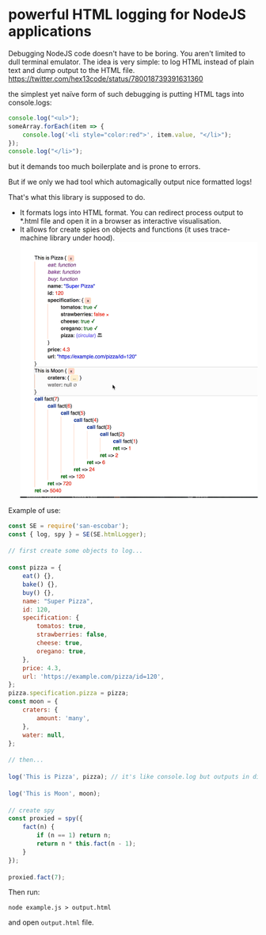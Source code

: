 # powerful HTML logging for NodeJS applications


Debugging NodeJS code doesn't have to be boring. You aren't limited to dull terminal emulator. The idea is very simple: to log HTML instead of plain text and dump output to the HTML file.
https://twitter.com/hex13code/status/780018739391631360

the simplest yet naïve form of such debugging is putting HTML tags into console.logs:

```javascript
console.log("<ul>");
someArray.forEach(item => {
    console.log('<li style="color:red">', item.value, "</li>");
});
console.log("</li>");
```

but it demands too much boilerplate and is prone to errors.

But if we only we had tool which automagically output nice formatted logs!

That's what this library is supposed to do.

- It formats logs into HTML format. You can redirect process output to *.html file and open it in a browser as interactive visualisation.
- It allows for create spies on objects and functions (it uses trace-machine library under hood). ![screenshot](https://raw.githubusercontent.com/hex13/enter-ghost/master/packages/san-escobar/san-escobar.gif)

Example of use:

```javascript
const SE = require('san-escobar');
const { log, spy } = SE(SE.htmlLogger);

// first create some objects to log...

const pizza = {
    eat() {},
    bake() {},
    buy() {},
    name: "Super Pizza",
    id: 120,
    specification: {
        tomatos: true,
        strawberries: false,
        cheese: true,
        oregano: true,
    },
    price: 4.3,
    url: 'https://example.com/pizza/id=120',
};
pizza.specification.pizza = pizza;
const moon = {
    craters: {
        amount: 'many',
    },
    water: null,
};

// then...

log('This is Pizza', pizza); // it's like console.log but outputs in different way (e.g. in HTML format)

log('This is Moon', moon);

// create spy
const proxied = spy({
    fact(n) {
        if (n == 1) return n;
        return n * this.fact(n - 1);
    }
});

proxied.fact(7);

```

Then run:
```
node example.js > output.html
```
and open `output.html` file.
